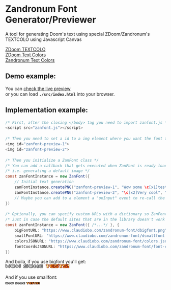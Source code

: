 # Zandronum Font Generator/Previewer
A tool for generating Doom's text using special ZDoom/Zandronum's TEXTCOLO using Javascript Canvas

[ZDoom TEXTCOLO](https://zdoom.org/wiki/TEXTCOLO)  
[ZDoom Text Colors](https://zdoom.org/wiki/Print#Colors)  
[Zandronum Text Colors](https://zandronum.com/forum/viewtopic.php?p=46018#p46018)

## Demo example:
You can [check the live preview](https://www.claudiobo.com/zandronum-font/)  
or you can load **`./src/index.html`** into your browser.

## Implementation example:
```java
/* First, after the closing </body> tag you need to import zanfont.js */
<script src="zanfont.js"></script>

/* Then you need to set a id to a img element where you want the font to be rendered */
<img id="zanfont-preview-1">
<img id="zanfont-preview-2"> 

/* Then you initialize a ZanFont class */
/* You can add a callback that gets executed when ZanFont is ready loading everything */
/* i.e. generating a default image */
const zanFontInstance = new ZanFont({
    // Initial text generation
    zanFontInstance.createPNG("zanfont-preview-1", "Wow some \c[x1]tests!", "bigfont");
    zanFontInstance.createPNG("zanfont-preview-2", "\c[x2]Very cool", "smallfont");
    // Maybe you can add to a element a "onInput" event to re-call the 'createPNG' function
})

/* Optionally, you can specify custom URLs with a dictionary so ZanFont fetchs the required data from other sources */
/* Just in case the default sites that are in the library doesn't work anymore */
const zanFontInstance = new ZanFont({ /*...*/ }, {
    bigFontURL: "https://www.claudiobo.com/zandronum-font/dbigfont.png",
    smallFontURL: "https://www.claudiobo.com/zandronum-font/dsmallfont.png",
    colorsJSONURL: "https://www.claudiobo.com/zandronum-font/colors.json",
    fontCoordsJSONURL: "https://www.claudiobo.com/zandronum-font/font-coords.json"
})

```

And boila, if you use bigfont you'll get:  
![Output Image 1](tools/output1.png)

And if you use smallfont:  
![Output Image 2](tools/output2.png)